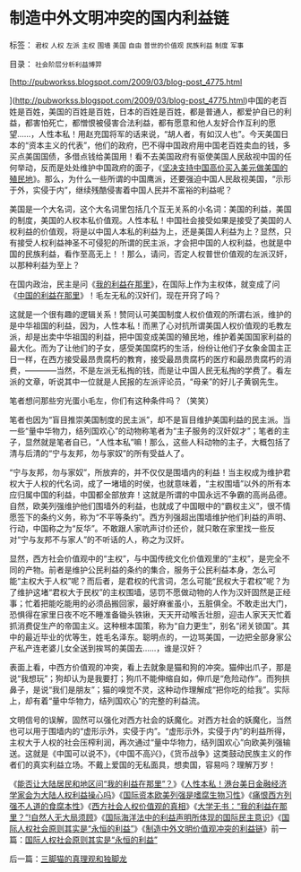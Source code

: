# 制造中外文明冲突的国内利益链

标签： `君权` `人权` `左派` `主权` `围墙` `美国` `自由` `普世的价值观` `民族利益` `制度` `军事` 

目录： `社会阶层分析利益博羿`

[http://pubworkss.blogspot.com/2009/03/blog-post_4775.html

](http://pubworkss.blogspot.com/2009/03/blog-post_4775.html)中国的老百姓是百姓，美国的百姓是百姓，日本的百姓是百姓，都是普通人，都爱护自已的利益，都害怕死亡，都憎恨被侵害合法利益，都有愿意和他人友好合作互利的愿望……，人性本私！用赵充国将军的话来说，“胡人者，有如汉人也”。今天美国日本的“资本主义的代表”，他们的政府，巴不得中国政府用中国老百姓卖血的钱，多买点美国国债，多借点钱给美国用！看不去美国政府有驱使美国人民敌视中国的任何举动，反而是处处维护中国政府的面子，《[坚决支持中国高价买入美元做美国的殖民地](../../../2007/11/30/美国一直坚决反对人民币升值？.md)》。那么，为什么一些所谓的中国鹰派，还要强迫中国人民敌视美国，“示形于外，实侵于内”，继续残酷侵害着中国人民并不富裕的利益呢？

美国是一个大名词，这个大名词里包括几个互无关系的小名词：美国的利益，美国的制度，美国的人权本私价值观。人性本私！中国社会接受如果是接受了美国的人权利益的价值观，将是以中国人本私的利益为上，还是美国人利益为上？显然，只有接受人权利益神圣不可侵犯的所谓的民主派，才会把中国的人权利益，也就是中国的民族利益，看作至高无上！！那么，请问，否定人权普世价值观的左派汉奸，以那种利益为至上？

在国内政治，民主是问《[我的利益在那里](../../../2009/3/15/人性本私！老百姓能否问两会“我的利益在那里”？.md)》，在国际上作为主权体，就变成了问《[中国的利益在那里](../../../2009/4/7/谁主张谁维护的现代国际法；海洋法的利益声明.md)》！毛左无私的汉奸们，现在开窍了吗？



这就是一个很有趣的逻辑关系！赞同认可美国制度人权价值观的所谓右派，维护的是中华祖国的利益，因为，人性本私！而黑了心对抗所谓美国人权价值观的毛教左派，却是出卖中华祖国的利益，把中国变成美国的殖民地，维护着美国国家利益的最大化。而为了让他们的子女，感受美国腐朽的生活，纷纷让他们子女象金国主正日一样，在西方接受最昂贵腐朽的教育，接受最昂贵腐朽的医疗和最昂贵腐朽的消费，————当然，不是左派无私掏的钱，而是让中国人民无私掏的学费了。看左派的文章，听说其中一位就是人民报的左派评论员，“母亲”的好儿子黄钢先生。

笔者想问那些穷光蛋小毛左，你们有这种条件吗？（笑笑）

笔者也因为“盲目推崇美国制度的民主派”，却不是盲目维护美国利益的民主派。当一些“量中华物力，结列国欢心”的动物称笔者为“主子服务的汉奸奴才”；笔者的主子，显然就是笔者自已，“人性本私”嘛！那么，这些人科动物的主子，大概包括了清与后清的“宁与友邦，勿与家奴”的所有受益人了。

“宁与友邦，勿与家奴”，所放弃的，并不仅仅是围墙内的利益！当主权成为维护君权大于人权的代名词，成了一堵墙的时侯，也就意味着，“主权围墙”以外的所有本应归属中国的利益，中国都全部放弃！这就是所谓的中国永远不争霸的高尚品德。自然，欧美列强维护他们围墙外的利益，也就成了中国眼中的“霸权主义”，很不情愿签下的条约义务，称为“不平等条约”。西方列强超出围墙维护他们利益的声明、行动，中国称之为“反华”。不敢跟人家吭声讨价还价，就只敢在家里找一些反对“宁与友邦不与家人”的不听话的人，称之为汉奸。

显然，西方社会价值观中的“主权”，与中国传统文化价值观里的“主权”，是完全不同的产物。前者是维护公民利益的条约的集合，服务于公民利益本身，怎么可能“主权大于人权”呢？而后者，是君权的代言词，怎么可能“民权大于君权”呢？为了维护这堵“君权大于民权”的主权围墙，惩罚不愿做动物的人作为汉奸固然是正经事；忙着把能吃能用的必须品搬回家，最好麻雀虽小，五脏俱全。不敢走出大门，恐惧得在家里日夜不吃不睡准备锄头铁锹，天天开动喉舌壮胆，迎击人家天天忙着抓消费促生产的帝国主义。这种根本国策，称为“自力更生”，别名“闭关锁国”。其中的最近毕业的优等生，姓毛名泽东。聪明点的，一边骂美国，一边把全部身家公产私产连老婆儿女全送到挨骂的美国去……，谁是汉奸？

表面上看，中西方价值观的冲突，看上去就象是猫和狗的冲突。猫伸出爪子，那是说“我想玩”；狗却认为是我要打；狗爪不能伸缩自如，伸爪是“危险动作”。而狗拱鼻子，是说“我们是朋友”；猫的嗅觉不灵，这种动作理解成“把你吃的给我”。实际上，却有着“量中华物力，结列国欢心”的完整的利益流。

文明信号的误解，固然可以强化对西方社会的妖魔化。对西方社会的妖魔化，当然也可以用于围墙内的“虚形示外，实侵于内”。“虚形示外，实侵于内”的利益所得，主权大于人权的社会压榨利润，再次通过“量中华物力，结列国欢心”向欧美列强输送。这就是《中国可以说不》，《中国不高兴》，《货币战争》这类鼓动民族主义的作者们的真实利益立场。不戴上爱国的无私面具，想卖国，容易吗？理解万岁！

《[能否让大陆居民和地区问“我的利益在那里”？](../../../2009/6/1/台港内地经济往来要让大陆居民问“我的利益在那里”.md)》《[人性本私！港台美日金融经济学家会为大陆人权利益操心吗](../../../2009/6/1/港台海外资本代言人会为大陆人利益操心吗.md)》《[国际资本欧美列强是嗜腐生物习性](../../../2009/5/30/国际资本欧美列强是嗜腐生物习性.md)》《[痛恨西方列强不人道的食腐本性](../../../2009/5/31/西方列强帝国主义国家不够“哥们人道”的食腐本性.md)》《[西方社会人权价值观的真相](../../../2009/6/14/认清西方社会所谓的人权价值观的真相.md)》《[大学无书：“我的利益在那里？”!自然人无大局须顾](http://blog.sina.com.cn/s/blog_5563a64d0100cfes.html)》《[国际海洋法中的利益声明所体现的国际民主意识](../../../2009/4/7/谁主张谁维护的现代国际法；海洋法的利益声明.md)》《[国际人权社会原则其实是“永恒的利益”](../../../2009/6/15/国际人权社会原则其实是“永恒的利益”.md)》《[制造中外文明价值观冲突的利益链](../../../2009/6/15/制造中外文明冲突的国内利益链.md)》前一篇：[国际人权社会原则其实是“永恒的利益”](../../../2009/6/15/国际人权社会原则其实是“永恒的利益”.md)

后一篇：[三脚猫的真理观和独脚龙](../../../2009/6/16/三脚猫的真理观和独脚龙.md)